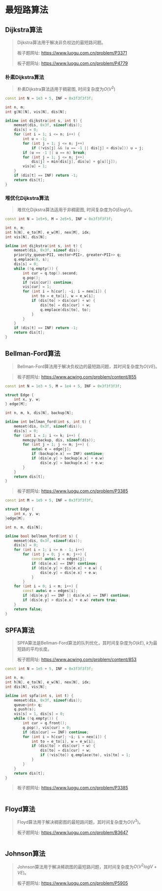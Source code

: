 # 最短路算法

## Dijkstra算法

> Dijkstra算法用于解决非负权边的最短路问题。
>
> 板子题网址: https://www.luogu.com.cn/problem/P3371
>
> 板子题网址: https://www.luogu.com.cn/problem/P4779

### 朴素Dijkstra算法

> 朴素Dijkstra算法适用于稠密图, 时间复杂度为$O(V^2)$

```cpp
const int N = 1e3 + 5, INF = 0x3f3f3f3f;

int n, m;
int g[N][N], vis[N], dis[N];

inline int dijkstra(int s, int t) {
    memset(dis, 0x3f, sizeof(dis));
    dis[s] = 0;
    for (int i = 1; i <= n; i++) {
        int u = -1;
        for (int j = 1; j <= n; j++)
            if (!vis[j] && (u == -1 || dis[j] < dis[u])) u = j;
        if (u == -1 || u == n) break;
        for (int j = 1; j <= n; j++)
            dis[j] = min(dis[j], dis[u] + g[u][j]);
        vis[u] = 1;
    }
    if (dis[t] == INF) return -1;
    return dis[t];
}
```

### 堆优化Dijkstra算法

> 堆优化Dijkstra算法适用于非稠密图, 时间复杂度为$O(ElogV)$。

```cpp
const int N = 1e5+5, M = 2e5+5, INF = 0x3f3f3f3f;

int n, m;
int h[N], e_to[M], e_w[M], nex[M], idx;
int vis[N], dis[N];

inline int dijkstra(int s, int t) {
    memset(dis, 0x3f, sizeof dis);
    priority_queue<PII, vector<PII>, greater<PII>> q;
    q.emplace(0, s);
    dis[s] = 0;
    while (!q.empty()) {
        int cur = q.top().second;
        q.pop();
        if (vis[cur]) continue;
        vis[cur] = 1;
        for (int i = h[cur]; ~i; i = nex[i]) {
            int to = e_to[i], w = e_w[i];
            if (dis[to] > dis[cur] + w) {
                dis[to] = dis[cur] + w;
                q.emplace(dis[to], to);
            }
        }
    }
    if (dis[t] == INF) return -1;
    return dis[t];
}
```

## Bellman-Ford算法

> Bellman-Ford算法用于解决负权边的最短路问题，其时间复杂度为$O(VE)$。

> 板子题网址: https://www.acwing.com/problem/content/855

```cpp
const int N = 1e3 + 5, M = 1e4 + 5, INF = 0x3f3f3f3f;

struct Edge {
    int x, y, w;
} edge[M];

int n, m, k, dis[N], backup[N];

inline int bellman_ford(int s, int t) {
    memset(dis, 0x3f, sizeof(dis));
    dis[s] = 0;
    for (int i = 1; i <= k; i++) {
        memcpy(backup, dis, sizeof(dis));
        for (int j = 1; j <= m; j++) {
            auto& e = edge[j];
            if (backup[e.x] == INF) continue;
            if (dis[e.y] > backup[e.x] + e.w)
                dis[e.y] = backup[e.x] + e.w;
        }
    }
    return dis[t];
}
```

> 板子题网址: https://www.luogu.com.cn/problem/P3385

```cpp
const int M = 1e5 + 5, INF = 0x3f3f3f3f;

struct Edge {
    int x, y, w;
}edge[M];

int n, m, dis[N];

inline bool bellman_ford(int s) {
    memset(dis, 0x3f, sizeof(dis));
    dis[s] = 0;
    for (int i = 1; i <= n - 1; i++)
        for (int j = 0; j < m; j++) {
            const auto& e = edges[j];
            if (dis[e.x] == INF) continue;
            if (dis[e.y] > dis[e.x] + e.w) {
                dis[e.y] = dis[e.x] + e.w;
            }
        }
    for (int i = 0; i < m; i++) {
        const auto& e = edges[i];
        if (dis[e.y] == INF || dis[e.x] == INF) continue;
        if (dis[e.y] > dis[e.x] + e.w) return true;
    }
    return false;
}
```

## SPFA算法

> SPFA算法是Bellman-Ford算法的队列优化，其时间复杂度为$O(kE)$, $k$为最短路的平均长度。
>
> 板子题网址: https://www.acwing.com/problem/content/853

```cpp
const int N = 1e5 + 5, INF = 0x3f3f3f3f;

int n, m;
int h[N], e_to[N], e_w[N], nex[N], idx;
int dis[N], vis[N];

inline int spfa(int s, int t) {
    memset(dis, 0x3f, sizeof(dis));
    queue<int> q;
    q.push(s);
    vis[s] = 1, dis[s] = 0;
    while (!q.empty()) {
        int cur = q.front();
        q.pop(), vis[cur] = 0;
        if (dis[cur] == INF) continue;
        for (int i = h[cur]; ~i; i = nex[i]) {
            int to = e_to[i], w = e_w[i];
            if (dis[to] > dis[cur] + w) {
                dis[to] = dis[cur] + w;
                if (!vis[to]) q.emplace(to), vis[to] = 1;
            }
        }
    }
    return dis[t];
}
```

> 板子题网址: https://www.luogu.com.cn/problem/P3385

```cpp

```

## Floyd算法

> Floyd算法用于解决稠密图的最短路问题，其时间复杂度为$O(V^3)$。
>
> 板子题网址: https://www.luogu.com.cn/problem/B3647

```cpp

```

## Johnson算法

> Johnson算法用于解决稀疏图的最短路问题，其时间复杂度为$O(V^2logV+VE)$。
>
> 板子题网址: https://www.luogu.com.cn/problem/P5905

```cpp

```
